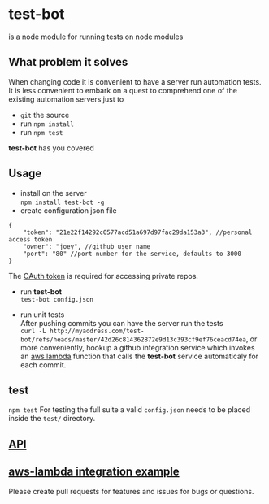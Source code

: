 # test-bot  
is a node module for running tests on node modules 

## What problem it solves

When changing code it is convenient to have a server run automation tests. It is less convenient to embark on a quest to comprehend one of the existing automation servers just to 
* `git` the source
* run `npm install`  
* run `npm test`  

**test-bot** has you covered 


## Usage
* install on the server  
`npm install test-bot -g`  
* create configuration json file
```
{
	"token": "21e22f14292c0577acd51a697d97fac29da153a3", //personal access token
	"owner": "joey", //github user name
	"port": "80" //port number for the service, defaults to 3000
}
```
The [OAuth token](https://help.github.com/articles/git-automation-with-oauth-tokens/) is required for accessing private repos.

* run **test-bot**  
`test-bot config.json`

* run unit tests  
 After pushing commits you can have the server run the tests  
`curl -L http://myaddress.com/test-bot/refs/heads/master/42d26c814362872e9d13c393cf9ef76ceacd74ea`, or more conveniently, hookup a github integration service which invokes an [aws lambda](https://gist.github.com/mucbuc/3fabfb103ef96cbf468d06e0b2e227b1) function that calls the **test-bot** service automaticaly for each commit. 


## test 
`npm test` For testing the full suite a valid `config.json` needs to be placed inside the `test/` directory.

## [API](./API.md)

## [aws-lambda integration example](https://gist.github.com/mucbuc/3fabfb103ef96cbf468d06e0b2e227b1)

Please create pull requests for features and issues for bugs or questions. 